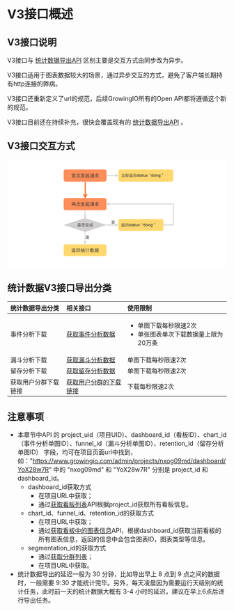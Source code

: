 # V3接口概述

## V3接口说明 <a id="tong-ji-shu-ju-dao-chu-fen-lei"></a>

V3接口与 [统计数据导出API](../statistics-api/) 区别主要是交互方式由同步改为异步。

V3接口适用于图表数据较大的场景，通过异步交互的方式，避免了客户端长期持有http连接的弊病。

V3接口还重新定义了url的规范，后续GrowingIO所有的Open API都将遵循这个新的规范。

V3接口目前还在持续补充，很快会覆盖现有的  [统计数据导出API](../statistics-api/) 。

## V3接口交互方式 <a id="tong-ji-shu-ju-dao-chu-fen-lei"></a>

![](../../../.gitbook/assets/image%20%28127%29.png)

## 统计数据V3接口导出分类 <a id="tong-ji-shu-ju-dao-chu-fen-lei"></a>

<table>
  <thead>
    <tr>
      <th style="text-align:left">&#x7EDF;&#x8BA1;&#x6570;&#x636E;&#x5BFC;&#x51FA;&#x5206;&#x7C7B;</th>
      <th
      style="text-align:left">&#x76F8;&#x5173;&#x63A5;&#x53E3;</th>
        <th style="text-align:left">&#x4F7F;&#x7528;&#x9650;&#x5236;</th>
    </tr>
  </thead>
  <tbody>
    <tr>
      <td style="text-align:left">&#x4E8B;&#x4EF6;&#x5206;&#x6790;&#x4E0B;&#x8F7D;</td>
      <td style="text-align:left"><a href="definition/getevent.md">&#x200B;&#x83B7;&#x53D6;&#x4E8B;&#x4EF6;&#x5206;&#x6790;&#x6570;&#x636E;&#x200B;</a>
      </td>
      <td style="text-align:left">
        <ul>
          <li>&#x5355;&#x56FE;&#x4E0B;&#x8F7D;&#x6BCF;&#x79D2;&#x9650;&#x901F;2&#x6B21;</li>
          <li>&#x5355;&#x5F20;&#x56FE;&#x8868;&#x5355;&#x6B21;&#x4E0B;&#x8F7D;&#x6570;&#x636E;&#x91CF;&#x4E0A;&#x9650;&#x4E3A;20&#x4E07;&#x6761;</li>
        </ul>
      </td>
    </tr>
    <tr>
      <td style="text-align:left">&#x6F0F;&#x6597;&#x5206;&#x6790;&#x4E0B;&#x8F7D;</td>
      <td style="text-align:left"><a href="definition/getfunnel.md">&#x200B;&#x83B7;&#x53D6;&#x6F0F;&#x6597;&#x5206;&#x6790;&#x6570;&#x636E;&#x200B;</a>
      </td>
      <td style="text-align:left">&#x5355;&#x56FE;&#x4E0B;&#x8F7D;&#x6BCF;&#x79D2;&#x9650;&#x901F;2&#x6B21;</td>
    </tr>
    <tr>
      <td style="text-align:left">&#x7559;&#x5B58;&#x5206;&#x6790;&#x4E0B;&#x8F7D;</td>
      <td style="text-align:left"><a href="definition/getretention.md">&#x200B;&#x83B7;&#x53D6;&#x7559;&#x5B58;&#x5206;&#x6790;&#x6570;&#x636E;&#x200B;</a>
      </td>
      <td style="text-align:left">&#x5355;&#x56FE;&#x4E0B;&#x8F7D;&#x6BCF;&#x79D2;&#x9650;&#x901F;2&#x6B21;</td>
    </tr>
    <tr>
      <td style="text-align:left">&#x83B7;&#x53D6;&#x7528;&#x6237;&#x5206;&#x7FA4;&#x4E0B;&#x8F7D;&#x94FE;&#x63A5;</td>
      <td
      style="text-align:left"><a href="definition/get-segmentations.md">&#x83B7;&#x53D6;&#x7528;&#x6237;&#x5206;&#x7FA4;&#x7684;&#x4E0B;&#x8F7D;&#x94FE;&#x63A5;</a>
        </td>
        <td style="text-align:left">&#x4E0B;&#x8F7D;&#x6BCF;&#x79D2;&#x9650;&#x901F;2&#x6B21;</td>
    </tr>
  </tbody>
</table>

## 注意事项 <a id="zhu-yi-shi-xiang"></a>

* 本章节中API 的 project\_uid（项目UID）、dashboard\_id（看板ID）、chart\_id（事件分析单图ID）、funnel\_id（漏斗分析单图ID）、retention\_id（留存分析单图ID） 字段，均可在项目页面url中找到，如："https://www.growingio.com/admin/projects/nxog09md/dashboard/YoX28w7R" 中的 "nxog09md" 和 "YoX28w7R" 分别是 project\_id 和dashboard\_id。
  * dashboard\_id获取方式
    * 在项目URL中获取；
    * 通过[获取看板列表](https://docs.growingio.com/docs/developer-manual/api-reference/statistics-api/definition/get-charts)API根据project\_id获取所有看板信息。
  * chart\_id、funnel\_id、retention\_id的获取方式
    * 在项目URL中获取；
    * 通过[获取看板中的图表信息](https://docs.growingio.com/docs/developer-manual/api-reference/statistics-api/definition/get-chartinfo)API，根据dashboard\_id获取当前看板的所有图表信息，返回的信息中会包含图表ID，图表类型等信息。
  * segmentation\_id的获取方式
    * 通过[获取分群列表](../statistics-api/definition/get-segm.md)；
    * 在项目URL中获取。
* 统计数据导出的延迟一般为 30 分钟，比如导出早上 8 点到 9 点之间的数据时，一般需要 9:30 才能统计完毕。另外，每天凌晨因为需要运行天级别的统计任务，此时前一天的统计数据大概有 3-4 小时的延迟，建议在早上6点后进行导出任务。




